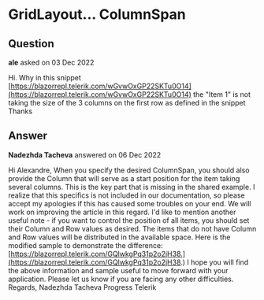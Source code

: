 # GridLayout... ColumnSpan

## Question

**ale** asked on 03 Dec 2022

Hi. Why in this snippet [https://blazorrepl.telerik.com/wGvwOxGP22SKTu0O14](https://blazorrepl.telerik.com/wGvwOxGP22SKTu0O14) the "Item 1" is not taking the size of the 3 columns on the first row as defined in the snippet Thanks

## Answer

**Nadezhda Tacheva** answered on 06 Dec 2022

Hi Alexandre, When you specify the desired ColumnSpan, you should also provide the Column that will serve as a start position for the item taking several columns. This is the key part that is missing in the shared example. I realize that this specifics is not included in our documentation, so please accept my apologies if this has caused some troubles on your end. We will work on improving the article in this regard. I'd like to mention another useful note - if you want to control the position of all items, you should set their Column and Row values as desired. The items that do not have Column and Row values will be distributed in the available space. Here is the modified sample to demonstrate the difference: [https://blazorrepl.telerik.com/GQlwkgPq31p2o2jH38.](https://blazorrepl.telerik.com/GQlwkgPq31p2o2jH38.) I hope you will find the above information and sample useful to move forward with your application. Please let us know if you are facing any other difficulties. Regards, Nadezhda Tacheva Progress Telerik

